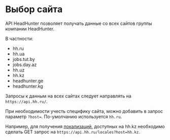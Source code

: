 # Выбор сайта

API HeadHunter позволяет получать данные со всех сайтов группы компании
HeadHunter.

В частности:

* hh.ru
* hh.ua
* jobs.tut.by
* jobs.day.az
* hh.uz
* hh.kz
* headhunter.ge
* headhunter.kg

Запросы к данным на всех сайтах следует направлять на `https://api.hh.ru/`.

При необходимости учесть специфику сайта, можно добавить в запрос параметр
`?host=`. По-умолчанию используется `hh.ru`.

Например, для получения [локализаций](locales.md), доступных на hh.kz необходимо
сделать GET запрос на `https://api.hh.ru/locales?host=hh.kz`.
